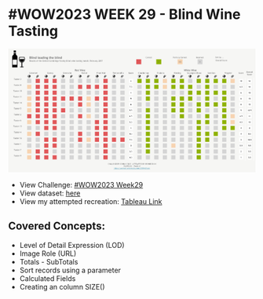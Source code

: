 # #WOW2023 WEEK 29 - Blind Wine Tasting
<img src = 'https://github.com/chanronnie/Tableau/blob/main/WorkoutWednesday/%23WOW2023_WW29/image/wow2023_ww29.png'>

- View Challenge: [#WOW2023 Week29](https://workout-wednesday.com/2023w29tab/)
- View dataset: [here](data/Blind_Wine_Tasting_Results.csv)
- View my attempted recreation: [Tableau Link](https://public.tableau.com/app/profile/ronnie.chan/viz/WOW2023_WW29_BlindWineTasting/Dashboard1)

## Covered Concepts:
- Level of Detail Expression (LOD)
- Image Role (URL)
- Totals - SubTotals
- Sort records using a parameter
- Calculated Fields
- Creating an column SIZE()

